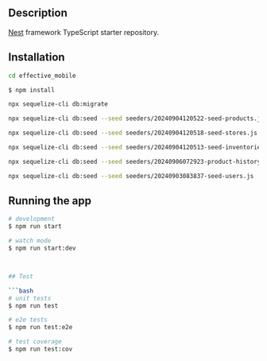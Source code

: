 
## Description

[Nest](https://github.com/nestjs/nest) framework TypeScript starter repository.



## Installation

```bash
cd effective_mobile
```

```bash
$ npm install
```

```bash
npx sequelize-cli db:migrate
```

```bash
npx sequelize-cli db:seed --seed seeders/20240904120522-seed-products.js
```

```bash
npx sequelize-cli db:seed --seed seeders/20240904120518-seed-stores.js   
```

```bash
npx sequelize-cli db:seed --seed seeders/20240904120513-seed-inventories.js
```

```bash
npx sequelize-cli db:seed --seed seeders/20240906072923-product-history.js
```

```bash
npx sequelize-cli db:seed --seed seeders/20240903083837-seed-users.js
```


## Running the app



```bash
# development
$ npm run start

# watch mode
$ npm run start:dev



## Test

```bash
# unit tests
$ npm run test

# e2e tests
$ npm run test:e2e

# test coverage
$ npm run test:cov
```


